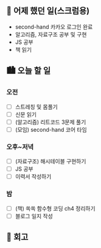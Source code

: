 ## 🌃 어제 했던 일(스크럼용)

- second-hand 카카오 로그인 완료
- 알고리즘, 자료구조 공부 및 구현
- JS 공부
- 책 읽기

## 🏙️ 오늘 할 일

### 오전

- [ ] 스트레칭 및 몸풀기
- [ ] 신문 읽기
- [ ] (알고리즘) 리트코드 3문제 풀기
- [ ] (모임) second-hand 코어 타임

### 오후~저녁

- [ ] (자료구조) 해시테이블 구현하기
- [ ] JS 공부
- [ ] 이력서 작성하기

### 밤

- [ ] (책) 쏙쏙 함수형 코딩 ch4 정리하기
- [ ] 블로그 일지 작성

## 🌆 회고
